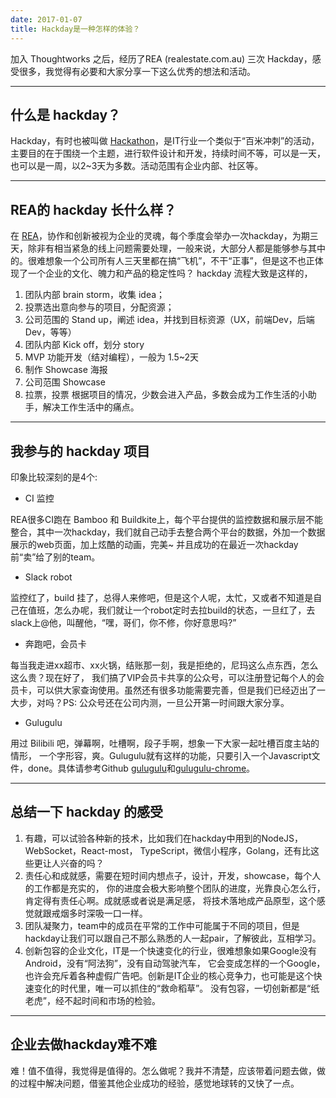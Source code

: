 ```yaml
---
date: 2017-01-07
title: Hackday是一种怎样的体验？
---
```


加入 Thoughtworks 之后，经历了REA (realestate.com.au) 三次 Hackday，感受很多，我觉得有必要和大家分享一下这么优秀的想法和活动。

---

## 什么是 hackday？
Hackday，有时也被叫做 [Hackathon](https://en.wikipedia.org/wiki/Hackathon)，是IT行业一个类似于“百米冲刺”的活动，主要目的在于围绕一个主题，进行软件设计和开发，持续时间不等，可以是一天，也可以是一周，以2~3天为多数。活动范围有企业内部、社区等。

---

## REA的 hackday 长什么样？
在 [REA](http://hackday.realestate.com.au/what-is-hack-day/)，协作和创新被视为企业的灵魂，每个季度会举办一次hackday，为期三天，除非有相当紧急的线上问题需要处理，一般来说，大部分人都是能够参与其中的。很难想象一个公司所有人三天里都在搞“飞机”，不干“正事”，但是这不也正体现了一个企业的文化、魄力和产品的稳定性吗？
hackday 流程大致是这样的，

1. 团队内部 brain storm，收集 idea；
2. 投票选出意向参与的项目，分配资源；
3. 公司范围的 Stand up，阐述 idea，并找到目标资源（UX，前端Dev，后端Dev，等等）
4. 团队内部 Kick off，划分 story
5. MVP 功能开发（结对编程），一般为 1.5~2天
6. 制作 Showcase 海报
7. 公司范围 Showcase
8. 拉票，投票
根据项目的情况，少数会进入产品，多数会成为工作生活的小助手，解决工作生活中的痛点。

---

## 我参与的 hackday 项目
印象比较深刻的是4个:

- CI 监控

REA很多CI跑在 Bamboo 和 Buildkite上，每个平台提供的监控数据和展示层不能整合，其中一次hackday，我们就自己动手去整合两个平台的数据，外加一个数据展示的web页面，加上炫酷的动画，完美~ 并且成功的在最近一次hackday前“卖”给了别的team。

- Slack robot

监控红了，build 挂了，总得人来修吧，但是这个人呢，太忙，又或者不知道是自己在值班，怎么办呢，我们就让一个robot定时去拉build的状态，一旦红了，去slack上@他，叫醒他，“嘿，哥们，你不修，你好意思吗?”

- 奔跑吧，会员卡

每当我走进xx超市、xx火锅，结账那一刻，我是拒绝的，尼玛这么点东西，怎么这么贵？现在好了，
我们搞了VIP会员卡共享的公众号，可以注册登记每个人的会员卡，可以供大家查询使用。虽然还有很多功能需要完善，但是我们已经迈出了一大步，对吗？PS: 公众号还在公司内测，一旦公开第一时间跟大家分享。

- Gulugulu

用过 Bilibili 吧，弹幕啊，吐槽啊，段子手啊，想象一下大家一起吐槽百度主站的情形，
一个字形容，爽。Gulugulu就有这样的功能，只要引入一个Javascript文件，done。具体请参考Github [gulugulu](https://github.com/jcouyang/gulugulu/)和[gulugulu-chrome](https://github.com/kaichaosun/gulugulu-chrome)。

---

## 总结一下 hackday 的感受

1. 有趣，可以试验各种新的技术，比如我们在hackday中用到的NodeJS，WebSocket，React-most，
TypeScript，微信小程序，Golang，还有比这些更让人兴奋的吗？
2. 责任心和成就感，需要在短时间内想点子，设计，开发，showcase，每个人的工作都是充实的，
你的进度会极大影响整个团队的进度，光靠良心怎么行，肯定得有责任心啊。成就感或者说是满足感，
将技术落地成产品原型，这个感觉就跟戒烟多时深吸一口一样。
3. 团队凝聚力，team中的成员在平常的工作中可能属于不同的项目，但是hackday让我们可以跟自己不那么熟悉的人一起pair，了解彼此，互相学习。
4. 创新包容的企业文化，IT是一个快速变化的行业，很难想象如果Google没有Android，没有“阿法狗”，没有自动驾驶汽车，
它会变成怎样的一个Google，也许会充斥着各种虚假广告吧。创新是IT企业的核心竞争力，也可能是这个快速变化的时代里，唯一可以抓住的“救命稻草”。
没有包容，一切创新都是“纸老虎”，经不起时间和市场的检验。

---

## 企业去做hackday难不难

难！值不值得，我觉得是值得的。怎么做呢？我并不清楚，应该带着问题去做，做的过程中解决问题，借鉴其他企业成功的经验，感觉地球转的又快了一点。
